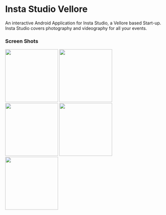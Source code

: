 # Insta Studio Vellore

An interactive Android Application for Insta Studio, a Vellore based Start-up. Insta Studio covers 
photography and videography for all your events.

### Screen Shots 

<img src="https://user-images.githubusercontent.com/32614778/51068842-f2984580-1649-11e9-95f4-20c1c81db823.jpg" width="170" > <img src="https://user-images.githubusercontent.com/32614778/51068843-f330dc00-1649-11e9-8f72-aab905a3c124.jpg" width="170"> <img src="https://user-images.githubusercontent.com/32614778/51068844-f330dc00-1649-11e9-9315-5e4b2b286dfc.jpg" width="170" > <img src="https://user-images.githubusercontent.com/32614778/51068845-f330dc00-1649-11e9-8b75-eb2eb12e0b9d.jpg" width="170"> <img src="https://user-images.githubusercontent.com/32614778/51068846-f3c97280-1649-11e9-9960-410131cb9b2b.jpg" width="170">






